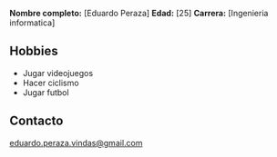 **Nombre completo:** [Eduardo Peraza]
**Edad:** [25]
**Carrera:** [Ingenieria informatica]

## Hobbies

- Jugar videojuegos
- Hacer ciclismo
- Jugar futbol

## Contacto

eduardo.peraza.vindas@gmail.com